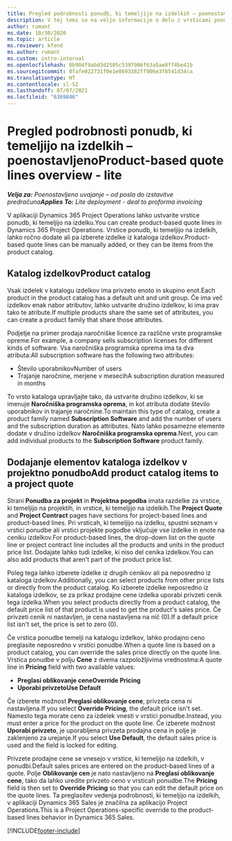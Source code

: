 ```yaml
---
title: Pregled podrobnosti ponudb, ki temeljijo na izdelkih – poenostavljeno
description: V tej temi so na voljo informacije o delu z vrsticami ponudb, ki temeljijo na izdelkih.
author: rumant
ms.date: 10/30/2020
ms.topic: article
ms.reviewer: kfend
ms.author: rumant
ms.custom: intro-internal
ms.openlocfilehash: 8b904f9abd3d2505c5397906f63a5ae8ff4be41b
ms.sourcegitcommit: 0fafe022731f0e1e8693382ff906e3f8541d34ca
ms.translationtype: HT
ms.contentlocale: sl-SI
ms.lasthandoff: 07/07/2021
ms.locfileid: "6369846"
---
```

# <a name="product-based-quote-lines-overview---lite"></a><span data-ttu-id="6808d-103">Pregled podrobnosti ponudb, ki temeljijo na izdelkih – poenostavljeno</span><span class="sxs-lookup"><span data-stu-id="6808d-103">Product-based quote lines overview - lite</span></span>

<span data-ttu-id="6808d-104">_**Velja za:** Poenostavljeno uvajanje – od posla do izstavitve predračuna_</span><span class="sxs-lookup"><span data-stu-id="6808d-104">_**Applies To:** Lite deployment - deal to proforma invoicing_</span></span>

<span data-ttu-id="6808d-105">V aplikaciji Dynamics 365 Project Operations lahko ustvarite vrstice ponudb, ki temeljijo na izdelku.</span><span class="sxs-lookup"><span data-stu-id="6808d-105">You can create product-based quote lines in Dynamics 365 Project Operations.</span></span> <span data-ttu-id="6808d-106">Vrstice ponudb, ki temeljijo na izdelkih, lahko ročno dodate ali pa izberete izdelke iz kataloga izdelkov.</span><span class="sxs-lookup"><span data-stu-id="6808d-106">Product-based quote lines can be manually added, or they can be items from the product catalog.</span></span>

## <a name="product-catalog"></a><span data-ttu-id="6808d-107">Katalog izdelkov</span><span class="sxs-lookup"><span data-stu-id="6808d-107">Product catalog</span></span>

<span data-ttu-id="6808d-108">Vsak izdelek v katalogu izdelkov ima privzeto enoto in skupino enot.</span><span class="sxs-lookup"><span data-stu-id="6808d-108">Each product in the product catalog has a default unit and unit group.</span></span> <span data-ttu-id="6808d-109">Če ima več izdelkov enak nabor atributov, lahko ustvarite družino izdelkov, ki ima prav tako te atribute.</span><span class="sxs-lookup"><span data-stu-id="6808d-109">If multiple products share the same set of attributes, you can create a product family that share those attributes.</span></span> 

<span data-ttu-id="6808d-110">Podjetje na primer prodaja naročniške licence za različne vrste programske opreme.</span><span class="sxs-lookup"><span data-stu-id="6808d-110">For example, a company sells subscription licenses for different kinds of software.</span></span> <span data-ttu-id="6808d-111">Vsa naročniška programska oprema ima ta dva atributa:</span><span class="sxs-lookup"><span data-stu-id="6808d-111">All subscription software has the following two attributes:</span></span>

- <span data-ttu-id="6808d-112">Število uporabnikov</span><span class="sxs-lookup"><span data-stu-id="6808d-112">Number of users</span></span>
- <span data-ttu-id="6808d-113">Trajanje naročnine, merjene v mesecih</span><span class="sxs-lookup"><span data-stu-id="6808d-113">A subscription duration measured in months</span></span>

<span data-ttu-id="6808d-114">To vrsto kataloga upravljajte tako, da ustvarite družino izdelkov, ki se imenuje **Naročniška programska oprema**, in kot atributa dodate število uporabnikov in trajanje naročnine.</span><span class="sxs-lookup"><span data-stu-id="6808d-114">To maintain this type of catalog, create a product family named **Subscription Software** and add the number of users and the subscription duration as attributes.</span></span> <span data-ttu-id="6808d-115">Nato lahko posamezne elemente dodate v družino izdelkov **Naročniška programska oprema**.</span><span class="sxs-lookup"><span data-stu-id="6808d-115">Next, you can add individual products to the **Subscription Software** product family.</span></span>

## <a name="add-product-catalog-items-to-a-project-quote"></a><span data-ttu-id="6808d-116">Dodajanje elementov kataloga izdelkov v projektno ponudbo</span><span class="sxs-lookup"><span data-stu-id="6808d-116">Add product catalog items to a project quote</span></span>

<span data-ttu-id="6808d-117">Strani **Ponudba za projekt** in **Projektna pogodba** imata razdelke za vrstice, ki temeljijo na projektih, in vrstice, ki temeljijo na izdelkih.</span><span class="sxs-lookup"><span data-stu-id="6808d-117">The **Project Quote** and **Project Contract** pages have sections for project-based lines and product-based lines.</span></span> <span data-ttu-id="6808d-118">Pri vrsticah, ki temeljijo na izdelku, spustni seznam v vrstici ponudbe ali vrstici projekte pogodbe vključuje vse izdelke in enote na ceniku izdelkov.</span><span class="sxs-lookup"><span data-stu-id="6808d-118">For product-based lines, the drop-down list on the quote line or project contract line includes all the products and units in the product price list.</span></span> <span data-ttu-id="6808d-119">Dodajate lahko tudi izdelke, ki niso del cenika izdelkov.</span><span class="sxs-lookup"><span data-stu-id="6808d-119">You can also add products that aren't part of the product price list.</span></span>

<span data-ttu-id="6808d-120">Poleg tega lahko izberete izdelke iz drugih cenikov ali pa neposredno iz kataloga izdelkov.</span><span class="sxs-lookup"><span data-stu-id="6808d-120">Additionally, you can select products from other price lists or directly from the product catalog.</span></span> <span data-ttu-id="6808d-121">Ko izberete izdelke neposredno iz kataloga izdelkov, se za prikaz prodajne cene izdelka uporabi privzeti cenik tega izdelka.</span><span class="sxs-lookup"><span data-stu-id="6808d-121">When you select products directly from a product catalog, the default price list of that product is used to get the product's sales price.</span></span> <span data-ttu-id="6808d-122">Če privzeti cenik ni nastavljen, je cena nastavljena na nič (0).</span><span class="sxs-lookup"><span data-stu-id="6808d-122">If a default price list isn't set, the price is set to zero (0).</span></span>

<span data-ttu-id="6808d-123">Če vrstica ponudbe temelji na katalogu izdelkov, lahko prodajno ceno preglasite neposredno v vrstici ponudbe.</span><span class="sxs-lookup"><span data-stu-id="6808d-123">When a quote line is based on a product catalog, you can override the sales price directly on the quote line.</span></span> <span data-ttu-id="6808d-124">Vrstica ponudbe v polju **Cene** z dvema razpoložljivima vrednostma:</span><span class="sxs-lookup"><span data-stu-id="6808d-124">A quote line in **Pricing** field with two available values:</span></span>

- <span data-ttu-id="6808d-125">**Preglasi oblikovanje cene**</span><span class="sxs-lookup"><span data-stu-id="6808d-125">**Override Pricing**</span></span>
- <span data-ttu-id="6808d-126">**Uporabi privzeto**</span><span class="sxs-lookup"><span data-stu-id="6808d-126">**Use Default**</span></span>

<span data-ttu-id="6808d-127">Če izberete možnost **Preglasi oblikovanje cene**, privzeta cena ni nastavljena.</span><span class="sxs-lookup"><span data-stu-id="6808d-127">If you select **Override Pricing**, the default price isn't set.</span></span> <span data-ttu-id="6808d-128">Namesto tega morate ceno za izdelek vnesti v vrstici ponudbe.</span><span class="sxs-lookup"><span data-stu-id="6808d-128">Instead, you must enter a price for the product on the quote line.</span></span> <span data-ttu-id="6808d-129">Če izberete možnost **Uporabi privzeto**, je uporabljena privzeta prodajna cena in polje je zaklenjeno za urejanje.</span><span class="sxs-lookup"><span data-stu-id="6808d-129">If you select **Use Default**, the default sales price is used and the field is locked for editing.</span></span>

<span data-ttu-id="6808d-130">Privzete prodajne cene se vnesejo v vrstice, ki temeljijo na izdelkih, v ponudbi.</span><span class="sxs-lookup"><span data-stu-id="6808d-130">Default sales prices are entered on the product-based lines of a quote.</span></span> <span data-ttu-id="6808d-131">Polje **Oblikovanje cen** je nato nastavljeno na **Preglasi oblikovanje cene**, tako da lahko uredite privzeto ceno v vrsticah ponudbe.</span><span class="sxs-lookup"><span data-stu-id="6808d-131">The **Pricing** field is then set to **Override Pricing** so that you can edit the default price on the quote lines.</span></span> <span data-ttu-id="6808d-132">Ta preglasitev vedenja podrobnosti, ki temeljijo na izdelkih, v aplikaciji Dynamics 365 Sales je značilna za aplikacijo Project Operations.</span><span class="sxs-lookup"><span data-stu-id="6808d-132">This is a Project Operations-specific override to the product-based lines behavior in Dynamics 365 Sales.</span></span>


[!INCLUDE[footer-include](../../includes/footer-banner.md)]